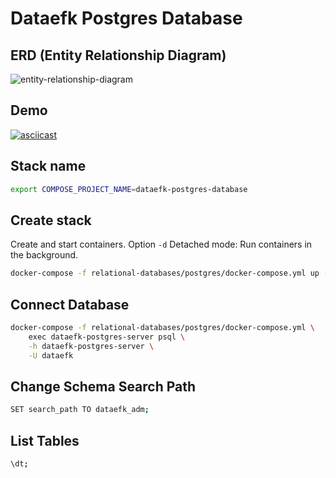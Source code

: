 # Dataefk Postgres Database

## ERD (Entity Relationship Diagram)

![entity-relationship-diagram](https://github.com/dataefk/database-fundamentals/blob/feature/postgres/assets/images/entity-relationship-diagram-dataefk-postgres.png)

## Demo

[![asciicast](https://github.com/dataefk/database-fundamentals/blob/feature/postgres/assets/gifs/dataefk-postgres-database.gif)](https://asciinema.org/a/358218)

## Stack name

```bash
export COMPOSE_PROJECT_NAME=dataefk-postgres-database
```

## Create stack

Create and start containers. Option `-d` Detached mode: Run containers in the background.

```bash
docker-compose -f relational-databases/postgres/docker-compose.yml up -d
```

## Connect Database

```bash
docker-compose -f relational-databases/postgres/docker-compose.yml \
    exec dataefk-postgres-server psql \
    -h dataefk-postgres-server \
    -U dataefk
```

## Change Schema Search Path

```bash
SET search_path TO dataefk_adm;
```

## List Tables

```bash
\dt;
```
